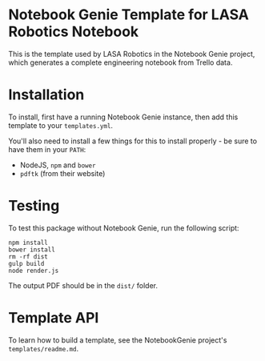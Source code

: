 Notebook Genie Template for LASA Robotics Notebook
============

This is the template used by LASA Robotics in the Notebook Genie project, which generates a complete engineering notebook from Trello data.

# Installation

To install, first have a running Notebook Genie instance, then add this template to your `templates.yml`.

You'll also need to install a few things for this to install properly - be sure to have them in your `PATH`:
- NodeJS, `npm` and `bower`
- `pdftk` (from their website)


# Testing

To test this package without Notebook Genie, run the following script:

``` shell
npm install
bower install
rm -rf dist
gulp build
node render.js
```

The output PDF should be in the `dist/` folder.

# Template API
To learn how to build a template, see the NotebookGenie project's `templates/readme.md`.

[t2l-logo]: https://raw.githubusercontent.com/smo-key/trello2latex/master/img/trello2latex-rgb-96.png
